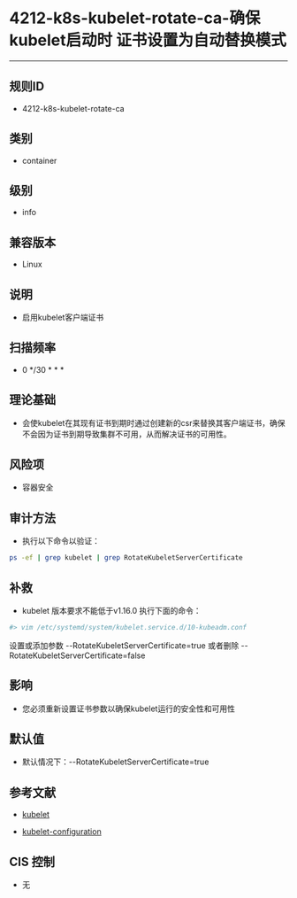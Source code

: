 # 4212-k8s-kubelet-rotate-ca-确保kubelet启动时 证书设置为自动替换模式
---

## 规则ID

- 4212-k8s-kubelet-rotate-ca


## 类别

- container


## 级别

- info


## 兼容版本


- Linux




## 说明


- 启用kubelet客户端证书



## 扫描频率
- 0 */30 * * *

## 理论基础


- 会使kubelet在其现有证书到期时通过创建新的csr来替换其客户端证书，确保不会因为证书到期导致集群不可用，从而解决证书的可用性。






## 风险项


- 容器安全



## 审计方法
- 执行以下命令以验证：
```bash
ps -ef | grep kubelet | grep RotateKubeletServerCertificate
```



## 补救
- kubelet 版本要求不能低于v1.16.0
执行下面的命令：
```bash
#> vim /etc/systemd/system/kubelet.service.d/10-kubeadm.conf
```
设置或添加参数 --RotateKubeletServerCertificate=true 或者删除 --RotateKubeletServerCertificate=false



## 影响


- 您必须重新设置证书参数以确保kubelet运行的安全性和可用性




## 默认值


- 默认情况下：--RotateKubeletServerCertificate=true




## 参考文献


- [kubelet](https://github.com/kubernetes/kubernetes/pull/41912)



- [kubelet-configuration](https://kubernetes.io/docs/reference/command-line-tools-reference/kubelet-tls-bootstrapping/#kubelet-configuration)



## CIS 控制


- 无


